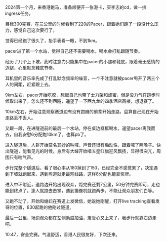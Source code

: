 2024第一个月，来香港跑马，准备顺便开一张港卡，买李志的cd，做一排ingress任务。

目标300完赛，在三公里的时候看到了220的Pacer，跟着她们跑了一段没什么压力，感觉自己这次要行了。

觉得已经跑了很久了，抬手表看一眼，不到1km。

pacer进了第一个水站，觉得自己还不需要喝水，喝水会打乱跟随节奏。

经历了几个上下坡，此时注意力只能集中在pacer的小腿和鞋底，跟着毫无感情的迈腿，心里默念鞋底节奏。

耳机里的音乐率先成了打乱默念频率的噪音，一个不注意就被pacer甩开了两三个人的间距，赶紧跟上去。

9km左右，pacer开始吃胶，想起自己也带了士力架和蜂蜜，但是没力气在跑步时候取出来了，怎么还不到西隧，遥望了一下西九龙的四季酒店高楼，想退赛了。

10km左右，开始注意观察赛道边有没有跑崩的前辈开始走路，盘算自己现在开始走路丢不丢人。

又跟一段，在进隧道前的最后一个水站，停在桌边框框喝水，遥望pacer离我而去，自我安慰6分配跑10km了，也算pb了。

进入隧道后，人群开始莫名其妙的呐喊，声音还很有煽动性，跟着喊了两嗓子。快出隧道，能看见光的时候，身后有大婶开始唱五星红旗迎风飘扬，显得很突兀，周围只有喘气声。

步行完整个隧道后，看了眼心率从180掉到了150，已经完全不感觉累了，决定遇到下坡就跑起来，遇到弯道就走最短线路，这样8分配也能拿奖牌。

进入中环附近，道路边开始出现观众，距完赛还剩7公里，50分钟完赛即可，走也能到终点了。逢人就跑去击掌，遇到摄像机就跑两步，不能让观众朋友们白等。

又跑不动了，开始和媳妇在赛道上发微信，她说她刚醒，打开live tracking查看发哥的位置，830起跑的他刚过隧道。

最后一公里，场边观众都在左侧助威加油，羞耻心又上来了，我步行就靠右边走吧。

10:47，安全完赛。气温舒适，香港人民很友好，下次还来。












